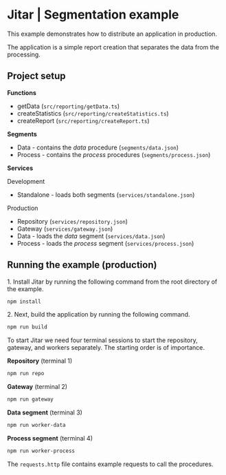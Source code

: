 
# Jitar | Segmentation example

This example demonstrates how to distribute an application in production.

The application is a simple report creation that separates the data from the processing.

## Project setup

**Functions**

* getData (`src/reporting/getData.ts`)
* createStatistics (`src/reporting/createStatistics.ts`)
* createReport (`src/reporting/createReport.ts`)

**Segments**

* Data - contains the *data* procedure (`segments/data.json`)
* Process - contains the *process* procedures (`segments/process.json`)

**Services**

Development

* Standalone - loads both segments (`services/standalone.json`)

Production

* Repository (`services/repository.json`)
* Gateway (`services/gateway.json`)
* Data - loads the *data* segment (`services/data.json`)
* Process - loads the *process* segment (`services/process.json`)

## Running the example (production)

1\. Install Jitar by running the following command from the root directory of the example.

```bash
npm install
```

2\. Next, build the application by running the following command.

```bash
npm run build
```

To start Jitar we need four terminal sessions to start the repository, gateway, and workers separately. The starting order is of importance.

**Repository** (terminal 1)

```bash
npm run repo
```

**Gateway** (terminal 2)

```bash
npm run gateway
```

**Data segment** (terminal 3)

```bash
npm run worker-data
```

**Process segment** (terminal 4)

```bash
npm run worker-process
```

The ``requests.http`` file contains example requests to call the procedures.
